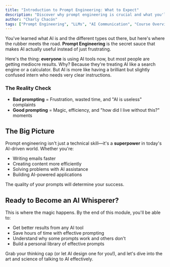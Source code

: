 ```yaml
---
title: "Introduction to Prompt Engineering: What to Expect"
description: "Discover why prompt engineering is crucial and what you'll learn in this foundational module"
author: "Charly Chacón"
tags: ["Prompt Engineering", "LLMs", "AI Communication", "Course Overview"]
---
```


You've learned what AI is and the different types out there, but here's where the rubber meets the road. **Prompt Engineering** is the secret sauce that makes AI actually useful instead of just frustrating.

Here's the thing: **everyone** is using AI tools now, but most people are getting mediocre results. Why? Because they're treating AI like a search engine or a calculator. But AI is more like having a brilliant but slightly confused intern who needs very clear instructions.

### The Reality Check

- **Bad prompting** = Frustration, wasted time, and "AI is useless" complaints
- **Good prompting** = Magic, efficiency, and "how did I live without this?" moments


## The Big Picture

Prompt engineering isn't just a technical skill—it's a **superpower** in today's AI-driven world. Whether you're:

- Writing emails faster
- Creating content more efficiently
- Solving problems with AI assistance
- Building AI-powered applications

The quality of your prompts will determine your success.

## Ready to Become an AI Whisperer?

This is where the magic happens. By the end of this module, you'll be able to:

- Get better results from any AI tool
- Save hours of time with effective prompting
- Understand why some prompts work and others don't
- Build a personal library of effective prompts

Grab your thinking cap (or let AI design one for you!), and let's dive into the art and science of talking to AI effectively.

